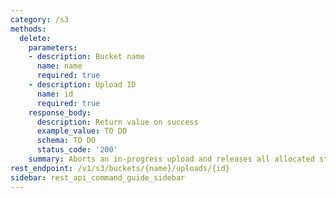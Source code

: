 ```yaml
---
category: /s3
methods:
  delete:
    parameters:
    - description: Bucket name
      name: name
      required: true
    - description: Upload ID
      name: id
      required: true
    response_body:
      description: Return value on success
      example_value: TO DO
      schema: TO DO
      status_code: '200'
    summary: Aborts an in-progress upload and releases all allocated storage.
rest_endpoint: /v1/s3/buckets/{name}/uploads/{id}
sidebar: rest_api_command_guide_sidebar
---
```

